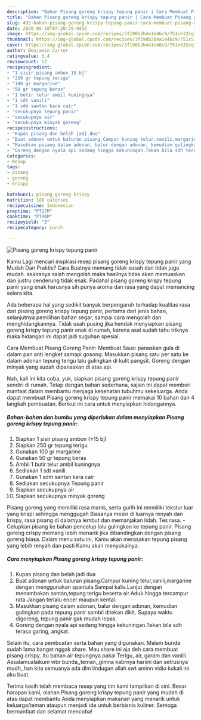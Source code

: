 ```yaml
---
description: "Bahan Pisang goreng krispy tepung panir | Cara Membuat Pisang goreng krispy tepung panir Yang Lezat"
title: "Bahan Pisang goreng krispy tepung panir | Cara Membuat Pisang goreng krispy tepung panir Yang Lezat"
slug: 495-bahan-pisang-goreng-krispy-tepung-panir-cara-membuat-pisang-goreng-krispy-tepung-panir-yang-lezat
date: 2020-05-18T07:20:29.945Z
image: https://img-global.cpcdn.com/recipes/3f198b2b4a1e46c9/751x532cq70/pisang-goreng-krispy-tepung-panir-foto-resep-utama.jpg
thumbnail: https://img-global.cpcdn.com/recipes/3f198b2b4a1e46c9/751x532cq70/pisang-goreng-krispy-tepung-panir-foto-resep-utama.jpg
cover: https://img-global.cpcdn.com/recipes/3f198b2b4a1e46c9/751x532cq70/pisang-goreng-krispy-tepung-panir-foto-resep-utama.jpg
author: Benjamin Carter
ratingvalue: 3.4
reviewcount: 12
recipeingredient:
- "1 sisir pisang ambon 15 bj"
- "250 gr tepung terigu"
- "100 gr margarine"
- "50 gr tepung beras"
- "1 butir telur ambil kuningnya"
- "1 sdt vanili"
- "1 sdm santan kara cair"
- "secukupnya Tepung panir"
- "secukupnya air"
- "secukupnya minyak goreng"
recipeinstructions:
- "Kupas pisang dan belah jadi dua"
- "Buat adonan untuk baluran pisang.Campur kuning telur,vanili,margarine dengan menggunakan spantula.Sampai kalis.Lanjut dengan menambakan santan,tepung terigu beserta air.Aduk hingga tercampur rata.Jangan terlalu encer maupun kental."
- "Masukkan pisang dalam adonan, balur dengan adonan, kemudian gulingkan pada tepung panir sambil ditekan dikit. Supaya waktu digoreng, tepung panir gak mudah lepas."
- "Goreng dengan nyala api sedang hingga kekuningan.Tekan bila sdh terasa garing, angkat."
categories:
- Resep
tags:
- pisang
- goreng
- krispy

katakunci: pisang goreng krispy 
nutrition: 188 calories
recipecuisine: Indonesian
preptime: "PT27M"
cooktime: "PT46M"
recipeyield: "3"
recipecategory: Lunch

---
```



![Pisang goreng krispy tepung panir](https://img-global.cpcdn.com/recipes/3f198b2b4a1e46c9/751x532cq70/pisang-goreng-krispy-tepung-panir-foto-resep-utama.jpg)

Kamu Lagi mencari inspirasi resep pisang goreng krispy tepung panir yang Mudah Dan Praktis? Cara Buatnya memang tidak susah dan tidak juga mudah. sekiranya salah mengolah maka hasilnya tidak akan memuaskan dan justru cenderung tidak enak. Padahal pisang goreng krispy tepung panir yang enak harusnya sih punya aroma dan rasa yang dapat memancing selera kita.

Ada beberapa hal yang sedikit banyak berpengaruh terhadap kualitas rasa dari pisang goreng krispy tepung panir, pertama dari jenis bahan, selanjutnya pemilihan bahan segar, sampai cara mengolah dan menghidangkannya. Tidak usah pusing jika hendak menyiapkan pisang goreng krispy tepung panir enak di rumah, karena asal sudah tahu triknya maka hidangan ini dapat jadi suguhan spesial.

Cara Membuat Pisang Goreng Panir: Membuat Saus: panaskan gula di dalam pan anti lengket samapi gosong. Masukkan pisang satu per satu ke dalam adonan tepung terigu lalu gulingkan di kulit pangsit. Goreng dengan minyak yang sudah dipanaskan di atas api.


Nah, kali ini kita coba, yuk, siapkan pisang goreng krispy tepung panir sendiri di rumah. Tetap dengan bahan sederhana, sajian ini dapat memberi manfaat dalam membantu menjaga kesehatan tubuhmu sekeluarga. Anda dapat membuat Pisang goreng krispy tepung panir memakai 10 bahan dan 4 langkah pembuatan. Berikut ini cara untuk menyiapkan hidangannya.

<!--inarticleads1-->

##### Bahan-bahan dan bumbu yang diperlukan dalam menyiapkan Pisang goreng krispy tepung panir:

1. Siapkan 1 sisir pisang ambon (±15 bj)
1. Siapkan 250 gr tepung terigu
1. Gunakan 100 gr margarine
1. Gunakan 50 gr tepung beras
1. Ambil 1 butir telur ambil kuningnya
1. Sediakan 1 sdt vanili
1. Gunakan 1 sdm santan kara cair
1. Sediakan secukupnya Tepung panir
1. Siapkan secukupnya air
1. Siapkan secukupnya minyak goreng


Pisang goreng yang memiliki rasa manis, serta gurih ini memiliki tekstur luar yang krispi sehingga menggugah Biasanya meski di luarnya renyah dan krispy, rasa pisang di dalamya lembut dan memanjakan lidah. Tes rasa. - Celupkan pisang ke bahan pencelup lalu gulingkan ke tepung panir. Pisang goreng crispy memang lebih menarik jika dibandingkan dengan pisang goreng biasa. Dalam menu satu ini, Kamu akan merasakan tepung pisang yang lebih renyah dan pasti Kamu akan menyukainya. 

<!--inarticleads2-->

##### Cara menyiapkan Pisang goreng krispy tepung panir:

1. Kupas pisang dan belah jadi dua
1. Buat adonan untuk baluran pisang.Campur kuning telur,vanili,margarine dengan menggunakan spantula.Sampai kalis.Lanjut dengan menambakan santan,tepung terigu beserta air.Aduk hingga tercampur rata.Jangan terlalu encer maupun kental.
1. Masukkan pisang dalam adonan, balur dengan adonan, kemudian gulingkan pada tepung panir sambil ditekan dikit. Supaya waktu digoreng, tepung panir gak mudah lepas.
1. Goreng dengan nyala api sedang hingga kekuningan.Tekan bila sdh terasa garing, angkat.


Selain itu, cara pembuatan serta bahan yang digunakan. Malam bunda sudah lama banget nggak share. Mau share ini aja deh cara membuat pisang crispy. Itu bahan air tepungnya pakai Terigu, air, garam dan vanilli. Assalamualaikum wbr bunda,,teman,,gimna kabrnya hariini dan setrusnya mudh,,han kita semuanya ada dlm lindugan allah swt aminn vidio kukali ini aku buat. 

Terima kasih telah membaca resep yang tim kami tampilkan di sini. Besar harapan kami, olahan Pisang goreng krispy tepung panir yang mudah di atas dapat membantu Anda menyiapkan makanan yang menarik untuk keluarga/teman ataupun menjadi ide untuk berbisnis kuliner. Semoga bermanfaat dan selamat mencoba!
